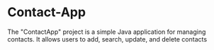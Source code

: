 # Contact-App
The "ContactApp" project is a simple Java application for managing contacts. It allows users to add, search, update, and delete contacts
